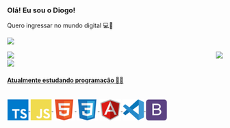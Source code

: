 ### Olá! Eu sou o Diogo!

Quero ingressar no mundo digital 💻📱

 <a href="https://www.linkedin.com/in/diogo-laureano" target="_blank"><img src="https://img.shields.io/badge/-LinkedIn-%230077B5?style=for-the-badge&logo=linkedin&logoColor=white" target="_blank"></a> 

<div>
  <a href="https://github.com/diogolaureano">
  <img height="150em" src="https://github-readme-stats.vercel.app/api?username=diogolaureano&show_icons=true&theme=highcontrast&include_all_commits=true&count_private=true"/>
  <img align="right" height="310em" src="https://media.giphy.com/media/fwbZnTftCXVocKzfxR/giphy.gif"/><br/>
  <img height="150em" src="https://github-readme-stats.vercel.app/api/top-langs/?username=diogolaureano&layout=compact&langs_count=7&theme=highcontrast"/>
</div>

#### Atualmente estudando programação 👨‍💻

 <div style="display: inline_block"><br>
  <img align="center" alt="Ts" height="50" width="50" src="https://raw.githubusercontent.com/devicons/devicon/master/icons/typescript/typescript-plain.svg"> 
  <img align="center" alt="Js" height="50" width="50" src="https://raw.githubusercontent.com/devicons/devicon/master/icons/javascript/javascript-plain.svg">  
  <img align="center" alt="HTML" height="50" width="50" src="https://raw.githubusercontent.com/devicons/devicon/master/icons/html5/html5-original.svg">
  <img align="center" alt="CSS" height="50" width="50" src="https://raw.githubusercontent.com/devicons/devicon/master/icons/css3/css3-original.svg">
  <img align="center" alt="Angular" height"50" width="50" src=https://github.com/devicons/devicon/blob/master/icons/angularjs/angularjs-original.svg> 
  <img align="center" alt="VsCode" height"50" width="50" &nbsp src=https://github.com/devicons/devicon/blob/master/icons/vscode/vscode-original.svg>
  <img align="center" alt="Boostrap" height"50" width="50" src=https://github.com/devicons/devicon/blob/master/icons/bootstrap/bootstrap-plain.svg>  
</div>

  
 

<!--
- 🔭 I’m currently working on ...
- 🌱 I’m currently learning ...
- 👯 I’m looking to collaborate on ...
- 🤔 I’m looking for help with ...
- 💬 Ask me about ...
- 📫 How to reach me: ...
- 😄 Pronouns: ...
- ⚡ Fun fact: ...
-->
